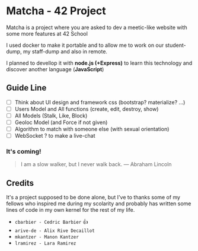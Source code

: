 # Matcha - 42 Project

Matcha is a project where you are asked to dev a meetic-like website with some more features at 42 School

I used docker to make it portable and to allow me to work on our student-dump, my staff-dump and also in remote.

I planned to devellop it with **node.js (+Express)** to learn this technology and discover another language (**JavaScript**)

## Guide Line

- [ ] Think about UI design and framework css (bootstrap? materialize? ...)
- [ ] Users Model and All functions (create, edit, destroy, show)
- [ ] All Models (Stalk, Like, Block)
- [ ] Geoloc Model (and Force if not given)
- [ ] Algorithm to match with someone else (with sexual orientation)
- [ ] WebSocket ? to make a live-chat

### It's coming!

> I am a slow walker, but I never walk back. 
> ― Abraham Lincoln

## Credits

It's a project supposed to be done alone, but I've to thanks some of my fellows who inspired me during my scolarity and probably has written some lines of code in my own kernel for the rest of my life.

* `cbarbier - Cedric Barbier` :+1:
* `arive-de - Alix Rive Decaillot`
* `mkantzer - Manon Kantzer`
* `lramirez - Lara Ramirez`
